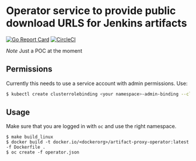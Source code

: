 # Operator service to provide public download URLS for Jenkins artifacts

[![Go Report Card](https://goreportcard.com/badge/github.com/philbrookes/artifact-proxy-operator)](https://goreportcard.com/report/github.com/philbrookes/artifact-proxy-operator)
[![CircleCI](https://circleci.com/gh/philbrookes/artifact-proxy-operator.svg?style=svg)](https://circleci.com/gh/philbrookes/artifact-proxy-operator)

*Note* Just a POC at the moment

## Permissions

Currently this needs to use a service account with admin permissions. Use:

```sh
$ kubectl create clusterrolebinding <your namespace>-admin-binding --clusterrole=admin --serviceaccount=<your namespace>:default
```

## Usage

Make sure that you are logged in with `oc` and use the right namespace.

```
$ make build_linux
$ docker build -t docker.io/<dockerorg>/artifact-proxy-operator:latest -f Dockerfile .
$ oc create -f operator.json
```
